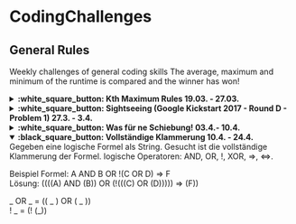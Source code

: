 # CodingChallenges

## General Rules

Weekly challenges of general coding skills
The average, maximum and minimum of the runtime is compared and the winner has won!


<details>
<summary>
<strong> :white_square_button: Kth Maximum Rules 19.03. - 27.03. </strong>
</summary>
Find the kth maximum of a list of n elements

if n  is 0 the solution is -1000
if k is bigger than n find the minimum of the list
</details>
<details>
<summary>
<strong> :white_square_button: Sightseeing (Google Kickstart 2017 - Round D - Problem 1) 27.3. - 3.4. </strong>
</summary>
When you travel, you like to spend time sightseeing in as many cities as possible, but sometimes you might not be able to because you need to catch the bus to the next city. To maximize your travel enjoyment, you decide to write a program to optimize your schedule.

You begin at city 1 at time 0 and plan to travel to cities 2 to N in ascending order, visiting every city. There is a bus service from every city i to the next city i + 1. The i-th bus service runs on a schedule that is specified by 3 integers: Si, Fi and Di, the start time, frequency and ride duration. Formally, this means that there is a bus leaving from city i at all times Si + xFi, where x is an integer and x ≥ 0, and the bus takes Di time to reach city i + 1.

At each city between 1 and N - 1, inclusive, you can decide to spend Ts time sightseeing before waiting for the next bus, or you can immediately wait for the next bus. You cannot go sightseeing multiple times in the same city. You may assume that boarding and leaving buses takes no time. You must arrive at city N by time Tf at the latest. (Note that you cannot go sightseeing in city N, even if you arrive early. There's nothing to see there!)

What is the maximum number of cities you can go sightseeing in?

### Input
The input starts with one line containing one integer T, which is the number of test cases. T test cases follow.

Each test case begins with a line containing 3 integers, N, Ts and Tf, representing the number of cities, the time taken for sightseeing in any city, and the latest time you can arrive in city N.

This is followed by N - 1 lines. On the i-th line, there are 3 integers, Si, Fi and Di, indicating the start time, frequency, and duration of buses travelling from city i to city i + 1.

### Output
For each test case, output one line containing Case #x: y, where x is the test case number (starting from 1) and y is the maximum number of cities you can go sightseeing in such that you can still arrive at city N by time Tf at the latest. If it is impossible to arrive at city N by time Tf, output Case #x: IMPOSSIBLE.

### Limits
1 ≤ T ≤ 100.
Time limit: 20 seconds per test set.
Memory limit: 1GB.


#### Small dataset (Test set 1 - Visible)
2 ≤ N ≤ 16.
1 ≤ Si ≤ 5000.
1 ≤ Fi ≤ 5000.
1 ≤ Di ≤ 5000.
1 ≤ Ts ≤ 5000.
1 ≤ Tf ≤ 5000.


#### Large dataset (Test set 2 - Hidden)
2 ≤ N ≤ 2000.
1 ≤ Si ≤ 109.
1 ≤ Fi ≤ 109.
1 ≤ Di ≤ 109.
1 ≤ Ts ≤ 109.
1 ≤ Tf ≤ 109.

### Sample
**Input**
4
4 3 12
3 2 1
6 2 2
1 3 2
3 2 30
1 2 27
3 2 1
4 1 11
2 1 2
4 1 5
8 2 2
5 10 5000
14 27 31
27 11 44
30 8 20
2000 4000 3

**Output:**
Case #1: 2
Case #2: 0
Case #3: IMPOSSIBLE
Case #4: 4

In the first test case, you can go sightseeing in city 1, catching the bus leaving at time 3 and arriving at time 4. You can go sightseeing in city 2, leaving on the bus at time 8. When you arrive in city 3 at time 10 you immediately board the next bus and arrive in city 4 just in time at time 12.
</details>
<details>
<summary>
<strong> :white_square_button: Was für ne Schiebung! 03.4.- 10.4.  </strong>
</summary>
Aufgabe finde eine Verschiebung v für die gilt |v| minimal und ex eine Quersumme q von den Spalten für M, so dass |q - k| miminal.

#### Input: Matrix M nxm, int k

#### Output: int[] v

### Beispiel:

für k = 1,3,7,20

(1  4  5) (0)   (4  5  1) (1) (5  1  4) (2)
(2  8  3) (0)   (2  8  3) (0) (2  8  3) (0)
|3  12 8|       |6  13 4|     |7  9  7|

(1  4  5) (0)   (4  5  1) (1) (5  1  4) (2)
(8  3  2) (1)   (8  3  2) (1) (8  3  2) (1)
|9  7  7|       |12 8  3|     |13 4  6|

(1  4  5) (0)   (4  5  1) (1) (5  1  4) (2)
(3  2  8) (2)   (3  2  8) (2) (3  2  8) (2)
|4  6  13|      |7  7  9|     |8  3  12|

Lösungen:

1:  (0, 0)
3:  (0, 0)
7:  (0, 1)
20: (1, 0)
</details>
<details open>
<summary>
<strong> :black_square_button: Vollständige Klammerung 10.4. - 24.4. </strong>
</summary>
Gegeben eine logische Formel als String. Gesucht ist die vollständige Klammerung der Formel.
logische Operatoren: AND, OR, !, XOR, =>, <=>.  


Beispiel Formel: A AND B OR !(C OR D) => F  
Lösung: ((((A) AND (B)) OR (!(((C) OR (D))))) => (F))  


_ OR _ = (( _ ) OR ( _ ))  
! _  = (! (_))  

</details>
